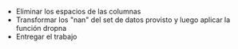 - Eliminar los espacios de las columnas 
- Transformar los "nan" del set de datos provisto y luego aplicar la función dropna
- Entregar el trabajo
